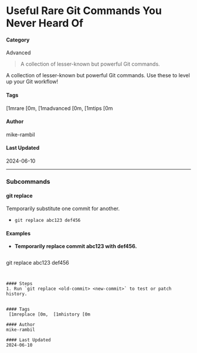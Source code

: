 # Useful Rare Git Commands You Never Heard Of


#### Category
Advanced
> A collection of lesser-known but powerful Git commands.

A collection of lesser-known but powerful Git commands. Use these to level up your Git workflow!


#### Tags
 [1mrare [0m,  [1madvanced [0m,  [1mtips [0m

#### Author
mike-rambil

#### Last Updated
2024-06-10

---

### Subcommands
#### git replace <old-commit> <new-commit>
Temporarily substitute one commit for another.
- `git replace abc123 def456`

#### Examples
- **Temporarily replace commit abc123 with def456.**

  ```sh
git replace abc123 def456
```


#### Steps
1. Run `git replace <old-commit> <new-commit>` to test or patch history.


#### Tags
 [1mreplace [0m,  [1mhistory [0m

#### Author
mike-rambil

#### Last Updated
2024-06-10

